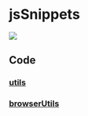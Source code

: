 # jsSnippets

![](https://img.shields.io/badge/coverage-32-yellow.svg)

## Code

### [utils](./spec/utils.md)

### [browserUtils](./spec/browserUtils.md)
